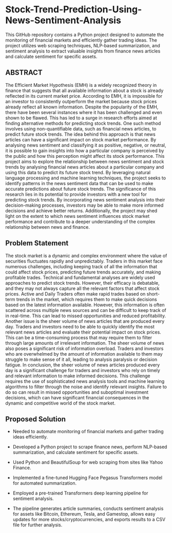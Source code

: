 # Stock-Trend-Prediction-Using-News-Sentiment-Analysis
This GitHub repository contains a Python project designed to automate the monitoring of financial markets and efficiently gather trading ideas. The project utilizes web scraping techniques, NLP-based summarization, and sentiment analysis to extract valuable insights from finance news articles and calculate sentiment for specific assets.

## ABSTRACT

The Efficient Market Hypothesis (EMH) is a widely recognized theory in finance that suggests 
that all available information about a stock is already reflected in its current market price. 
According to EMH, it is impossible for an investor to consistently outperform the market because 
stock prices already reflect all known information.
Despite the popularity of the EMH, there have been several instances where it has been 
challenged and even shown to be flawed. This has led to a surge in research efforts aimed at 
finding alternative methods for predicting stock trends. One such method involves using non-quantifiable data, such as financial news articles, to predict future stock trends.
The idea behind this approach is that news articles can have a significant impact on stock market 
performance. By analysing news sentiment and classifying it as positive, negative, or neutral, it 
is possible to gain insights into how a particular company is perceived by the public and how this 
perception might affect its stock performance.
This project aims to explore the relationship between news sentiment and stock trends by 
analysing financial news articles about a particular company and using this data to predict its 
future stock trend. By leveraging natural language processing and machine learning techniques, 
the project seeks to identify patterns in the news sentiment data that can be used to make accurate 
predictions about future stock trends.
The significance of this research lies in its potential to provide investors with a new tool for 
predicting stock trends. By incorporating news sentiment analysis into their decision-making 
processes, investors may be able to make more informed decisions and achieve better returns. 
Additionally, the project may shed light on the extent to which news sentiment influences stock 
market performance and contribute to a deeper understanding of the complex relationship 
between news and finance.

## Problem Statement

The stock market is a dynamic and complex environment where the value of securities fluctuates 
rapidly and unpredictably. Traders in this market face numerous challenges, including keeping track 
of all the information that could affect stock prices, predicting future trends accurately, and making 
profitable trades. Technical and fundamental analyses are widely used approaches to predict stock 
trends. However, their efficacy is debatable, and they may not always capture all the relevant factors 
that affect stock prices.
Active and Daily Traders often make rapid trades based on short-term trends in the market, which 
requires them to make quick decisions based on the latest information available. However, this 
information is often scattered across multiple news sources and can be difficult to keep track of in 
real-time. This can lead to missed opportunities and reduced profitability.
Another issue is the sheer volume of news articles that are produced every day. Traders and investors 
need to be able to quickly identify the most relevant news articles and evaluate their potential impact 
on stock prices. This can be a time-consuming process that may require them to filter through large amounts of irrelevant information. The sheer volume of news also poses a significant risk of 
information overload. Traders and investors who are overwhelmed by the amount of information 
available to them may struggle to make sense of it all, leading to analysis paralysis or decision 
fatigue.
In conclusion, the sheer volume of news articles produced every day is a significant challenge for 
traders and investors who rely on timely and relevant information to make informed decisions. This 
challenge requires the use of sophisticated news analysis tools and machine learning algorithms to 
filter through the noise and identify relevant insights. Failure to do so can result in missed 
opportunities and suboptimal investment decisions, which can have significant financial 
consequences in the dynamic and competitive world of the stock market.

## Proposed Solution

- Needed to automate monitoring of financial markets and gather trading ideas efficiently.
- Developed a Python project to scrape finance news, perform NLP-based summarization, and calculate sentiment for specific assets.
- Used Python and BeautifulSoup for web scraping from sites like Yahoo Finance.
- Implemented a fine-tuned Hugging Face Pegasus Transformers model for automated summarization.
- Employed a pre-trained Transformers deep learning pipeline for sentiment analysis.

- The pipeline generates article summaries, conducts sentiment analysis for assets like Bitcoin, Ethereum, Tesla, and Gamestop, allows easy updates for more stocks/cryptocurrencies, and exports results to a CSV file for further analysis.
